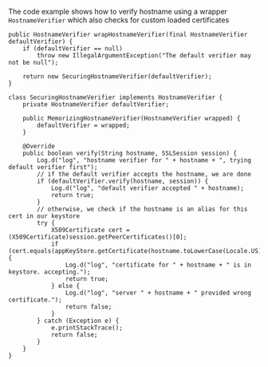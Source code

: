 
The code example shows how to verify hostname using a
wrapper `HostnameVerifier` which also checks for custom loaded certificates

    public HostnameVerifier wrapHostnameVerifier(final HostnameVerifier defaultVerifier) {
        if (defaultVerifier == null)
            throw new IllegalArgumentException("The default verifier may not be null");

        return new SecuringHostnameVerifier(defaultVerifier);
    }

    class SecuringHostnameVerifier implements HostnameVerifier {
        private HostnameVerifier defaultVerifier;

        public MemorizingHostnameVerifier(HostnameVerifier wrapped) {
            defaultVerifier = wrapped;
        }

        @Override
        public boolean verify(String hostname, SSLSession session) {
            Log.d("log", "hostname verifier for " + hostname + ", trying default verifier first");
            // if the default verifier accepts the hostname, we are done
            if (defaultVerifier.verify(hostname, session)) {
                Log.d("log", "default verifier accepted " + hostname);
                return true;
            }
            // otherwise, we check if the hostname is an alias for this cert in our keystore
            try {
                X509Certificate cert = (X509Certificate)session.getPeerCertificates()[0];
                if (cert.equals(appKeyStore.getCertificate(hostname.toLowerCase(Locale.US)))) {
                    Log.d("log", "certificate for " + hostname + " is in keystore. accepting.");
                    return true;
                } else {
                    Log.d("log", "server " + hostname + " provided wrong certificate.");
                    return false;
                }
            } catch (Exception e) {
                e.printStackTrace();
                return false;
            }
        }
    }

